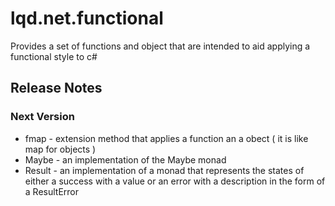 # lqd.net.functional

Provides a set of functions and object that are intended to aid applying a functional style to c#


## Release Notes

### Next Version 

* fmap - extension method that applies a function an a obect ( it is like map for objects )
* Maybe - an implementation of the Maybe monad
* Result - an implementation of a monad that represents the states of either a success with a value or an error with a description in the form of a ResultError
